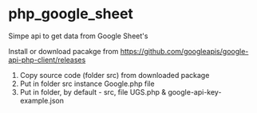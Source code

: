 # php_google_sheet
Simpe api to get data from Google Sheet's

Install or download pacakge from https://github.com/googleapis/google-api-php-client/releases

1. Copy source code (folder src) from downloaded package
2. Put in folder src instance Google.php file
3. Put in folder, by default - src, file UGS.php & google-api-key-example.json

```

```
